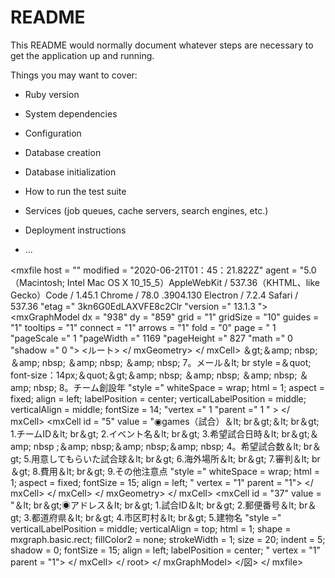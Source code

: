 # README

This README would normally document whatever steps are necessary to get the
application up and running.

Things you may want to cover:

* Ruby version

* System dependencies

* Configuration

* Database creation

* Database initialization

* How to run the test suite

* Services (job queues, cache servers, search engines, etc.)

* Deployment instructions

* ...

<mxfile host = "" modified = "2020-06-21T01：45：21.822Z" agent = "5.0（Macintosh; Intel Mac OS X 10_15_5）AppleWebKit / 537.36（KHTML、like Gecko）Code / 1.45.1 Chrome / 78.0 .3904.130 Electron / 7.2.4 Safari / 537.36 "etag =" 3kn6G0EdLAXVFE8c2Clr "version =" 13.1.3 ">
    <diagram id = "6hGFLwfOUW9BJ-s0fimq" name = "Page-1">
        <mxGraphModel dx = "938" dy = "859" grid = "1" gridSize = "10" guides = "1" tooltips = "1" connect = "1" arrows = "1" fold = "0" page = " 1 "pageScale =" 1 "pageWidth =" 1169 "pageHeight =" 827 "math =" 0 "shadow =" 0 ">
            <ルート>
                <mxCell id = "0" />
                <mxCell id = "1" parent = "0" />
                <mxCell id = "35" value = "" style = "edgeStyle = entityRelationEdgeStyle; fontSize = 12; html = 1; endArrow = ERoneToMany;" edge = "1" parent = "1" source = "5" target = "29">
                    <mxGeometry width = "100" height = "100" relative = "1" as = "geometry">
                        <mxPoint x = "750" y = "210" as = "sourcePoint" />
                        <mxPoint x = "570" y = "300" as = "targetPoint" />
                    </ mxGeometry>
                </ mxCell>
                ＆gt;＆amp; nbsp; ＆amp; nbsp; ＆amp; nbsp; ＆amp; nbsp; 7。メール＆lt; br style =＆quot; font-size：14px;＆quot;＆gt;＆amp; nbsp; ＆amp; nbsp; ＆amp; nbsp; ＆amp; nbsp; 8。チーム創設年 "style =" whiteSpace = wrap; html = 1; aspect = fixed; align = left; labelPosition = center; verticalLabelPosition = middle; verticalAlign = middle; fontSize = 14; "vertex =" 1 "parent =" 1 " >
                    <mxGeometry x = "90" y = "80" width = "230" height = "230" as = "geometry" />
                </ mxCell>
                <mxCell id = "5" value = "◉games（試合）＆lt; br＆gt;＆lt; br＆gt; 1.チームID＆lt; br＆gt; 2.イベント名＆lt; br＆gt; 3.希望試合日時＆lt; br＆gt;＆amp; nbsp ;＆amp; nbsp;＆amp; nbsp;＆amp; nbsp; 4。希望試合数＆lt; br＆gt; 5.用意してもらいた試合球＆lt; br＆gt; 6.海外場所＆lt; br＆gt; 7.審判＆lt; br＆gt; 8.費用＆lt; br＆gt; 9.その他注意点 "style =" whiteSpace = wrap; html = 1; aspect = fixed; fontSize = 15; align = left; " vertex = "1" parent = "1">
                    <mxGeometry x = "800" y = "75" width = "241" height = "240" as = "geometry" />
                </ mxCell>
                <mxCell id = "29" value = "＆lt; br＆gt;◉試合コメント＆lt; br＆gt; 1.ユーザーID＆lt; br＆gt; 2.試合ID＆lt; br＆gt; 3.試合コメント" style = "verticalLabelPosition = middle; verticalAlign = top ; html = 1; shape = mxgraph.basic.rect; fillColor2 = none; strokeWidth = 1; size = 20; indent = 5; shadow = 0; fontSize = 15; align = left; labelPosition = center; " vertex = "1" parent = "1">
                    <mxGeometry x = "470" y = "160" width = "190" height = "120" as = "geometry" />
                </ mxCell>
                <mxCell id = "30" value = "" style = "edgeStyle = entityRelationEdgeStyle; fontSize = 12; html = 1; endArrow = ERoneToMany;" edge = "1" parent = "1">
                    <mxGeometry width = "100" height = "100" relative = "1" as = "geometry">
                        <mxPoint x = "323" y = "220" as = "sourcePoint" />
                        <mxPoint x = "470" y = "220" as = "targetPoint" />
                    </ mxGeometry>
                </ mxCell>
                <mxCell id = "37" value = "＆lt; br＆gt;◉アドレス＆lt; br＆gt; 1.試合ID＆lt; br＆gt; 2.郵便番号＆lt; br＆gt; 3.都道府県＆lt; br＆gt; 4.市区町村＆lt; br＆gt; 5.建物名 "style =" verticalLabelPosition = middle; verticalAlign = top; html = 1; shape = mxgraph.basic.rect; fillColor2 = none; strokeWidth = 1; size = 20; indent = 5; shadow = 0; fontSize = 15; align = left; labelPosition = center; " vertex = "1" parent = "1">
                    <mxGeometry x = "455" y = "450" width = "205" height = "150" as = "geometry" />
                </ mxCell>
            </ root>
        </ mxGraphModel>
    </図>
</ mxfile>
